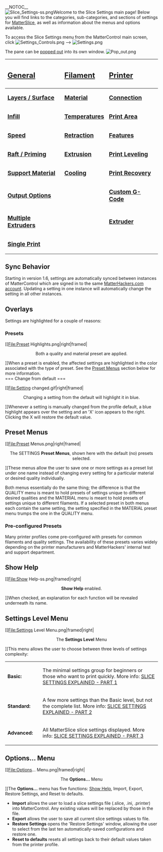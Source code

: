 \_\_NOTOC\_\_  
![Slice\_Settings-ss.png](http://wiki.mattercontrol.com/images/5/57/Slice_Settings-ss.png
"Slice_Settings-ss.png")Welcome to the Slice Settings main page\! Below
you will find links to the categories, sub-categories, and sections of
settings for [MatterSlice](matterslice), as well as
information about the menus and options available.

To access the Slice Settings menu from the MatterControl main screen,
click ![Settings\_Controls.png](http://wiki.mattercontrol.com/images/4/42/Settings_Controls.png
"Settings_Controls.png") --\> ![Settings.png](http://wiki.mattercontrol.com/images/9/91/Settings.png
"Settings.png")

The pane can be [popped out](pop-out) into its own window.
![Pop\_out.png](http://wiki.mattercontrol.com/images/7/74/Pop_out.png "Pop_out.png")

<table>
<thead>
<tr class="header">
<th><h2 style="text-align:left;">
<p><a href="SETTINGS/General" title="wikilink">General</a></p>
</h2></th>
<th><h2 style="text-align:left;">
<p><a href="SETTINGS/Filament" title="wikilink">Filament</a></p>
</h2></th>
<th><h2 style="text-align:left;">
<p><a href="SETTINGS/Printer" title="wikilink">Printer</a></p>
</h2></th>
</tr>
</thead>
<tbody>
<tr class="odd">
<td><p><big><strong><a href="SETTINGS/General/Layers-Surface" title="wikilink">Layers / Surface</a></strong></big></p></td>
<td><p><big><strong><a href="SETTINGS/Filament/Material" title="wikilink">Material</a></strong></big></p></td>
<td><p><big><strong><a href="SETTINGS/Printer/Connection" title="wikilink">Connection</a></strong></big></p></td>
</tr>
<tr class="even">
<td><p><big><strong><a href="SETTINGS/General/Infill" title="wikilink">Infill</a></strong></big></p></td>
<td><p><big><strong><a href="SETTINGS/Filament/Temperatures" title="wikilink">Temperatures</a></strong></big></p></td>
<td><p><big><strong><a href="SETTINGS/Printer/Print_Area" title="wikilink">Print Area</a></strong></big></p></td>
</tr>
<tr class="odd">
<td><p><big><strong><a href="SETTINGS/General/Speed" title="wikilink">Speed</a></strong></big></p></td>
<td><p><big><strong><a href="SETTINGS/Filament/Retraction" title="wikilink">Retraction</a></strong></big></p></td>
<td><p><big><strong><a href="SETTINGS/Printer/Features" title="wikilink">Features</a></strong></big></p></td>
</tr>
<tr class="even">
<td><p><big><strong><a href="SETTINGS/General/Raft-Priming" title="wikilink">Raft / Priming</a></strong></big></p></td>
<td><p><big><strong><a href="SETTINGS/Filament/Extrusion" title="wikilink">Extrusion</a></strong></big></p></td>
<td><p><big><strong><a href="SETTINGS/Printer/Print_Leveling" title="wikilink">Print Leveling</a></strong></big></p></td>
</tr>
<tr class="odd">
<td><p><big><strong><a href="SETTINGS/General/Support_Material" title="wikilink">Support Material</a></strong></big></p></td>
<td><p><big><strong><a href="SETTINGS/Filament/Cooling" title="wikilink">Cooling</a></strong></big></p></td>
<td><p><big><strong><a href="SETTINGS/Printer/Print_Recovery" title="wikilink">Print Recovery</a></strong></big></p></td>
</tr>
<tr class="even">
<td><p><big><strong><a href="SETTINGS/General/Output_Options" title="wikilink">Output Options</a></strong></big></p></td>
<td></td>
<td><p><big><strong><a href="SETTINGS/Printer/Custom_G-Code" title="wikilink">Custom G-Code</a></strong></big></p></td>
</tr>
<tr class="odd">
<td><p><big><strong><a href="SETTINGS/General/Multiple_Extruders" title="wikilink">Multiple Extruders</a></strong></big></p></td>
<td></td>
<td><p><big><strong><a href="SETTINGS/Printer/Extruder" title="wikilink">Extruder</a></strong></big></p></td>
</tr>
<tr class="even">
<td><p><big><strong><a href="SETTINGS/General/Single_Print" title="wikilink">Single Print</a></strong></big></p></td>
<td></td>
<td></td>
</tr>
</tbody>
</table>

  

## Sync Behavior

Starting in version 1.6, settings are automatically synced between
instances of MatterControl which are signed in to the same
[MatterHackers.com account](matterhackers.com-account).
Updating a setting in one instance will automatically change the setting
in all other instances.

## Overlays

Settings are highlighted for a couple of reasons:

### Presets

\[\[<File:Preset> Highlights.png|right|framed|

<center>

Both a quality and material preset are applied.

</center>

\]\]When a preset is enabled, the affected settings are highlighted in
the color associated with the type of preset. See the [Preset
Menus](#Preset_Menus) section below for more information.  
\=== Change from default ===

\[\[<File:Setting> changed.gif|right|framed|

<center>

Changing a setting from the default will highlight it in blue.

</center>

\]\]Whenever a setting is manually changed from the profile default, a
blue highlight appears over the setting and an 'X' icon appears to the
right. Clicking the X will restore the default value.  

## Preset Menus

\[\[<File:Preset> Menus.png|right|framed|

<center>

The SETTINGS **Preset Menus**, shown here with the default (no) presets
selected.

</center>

\]\]These menus allow the user to save one or more settings as a preset
list under one name instead of changing every setting for a particular
material or desired quality individually.

Both menus essentially do the same thing; the difference is that the
QUALITY menu is meant to hold presets of settings unique to different
desired qualities and the MATERIAL menu is meant to hold presets of
settings unique to different filaments. If a selected preset in both
menus each contain the same setting, the setting specified in the
MATERIAL preset menu trumps the one in the QUALITY menu.

### Pre-configured Presets

Many printer profiles come pre-configured with presets for common
filaments and quality settings. The availability of these presets varies
widely depending on the printer manufacturers and MatterHackers'
internal test and support department.  

## Show Help

\[\[<File:Show> Help-ss.png|framed|right|

<center>

**Show Help** enabled.

</center>

\]\]When checked, an explanation for each function will be revealed
underneath its name.

  

## Settings Level Menu

\[\[<File:Settings> Level Menu.png|framed|right|

<center>

The **Settings Level** Menu

</center>

\]\]This menu allows the user to choose between three levels of settings
complexity:

  

<table>
<tbody>
<tr class="odd">
<td><p><strong>Basic:</strong></p></td>
<td></td>
<td><p>The minimal settings group for beginners or those who want to print quickly. More info: <a href="https://www.matterhackers.com/articles/slice-settings-explained-part-1">SLICE SETTINGS EXPLAINED - PART 1</a></p></td>
</tr>
<tr class="even">
<td><p><strong>Standard:</strong></p></td>
<td></td>
<td><p>A few more settings than the Basic level, but not the complete list. More info: <a href="https://www.matterhackers.com/articles/slice-settings-explained-part-2">SLICE SETTINGS EXPLAINED - PART 2</a></p></td>
</tr>
<tr class="odd">
<td><p><strong>Advanced:</strong></p></td>
<td></td>
<td><p>All MatterSlice slice settings displayed. More info: <a href="https://www.matterhackers.com/articles/slice-settings-explained---part-3">SLICE SETTINGS EXPLAINED - PART 3</a></p></td>
</tr>
</tbody>
</table>

  

## Options... Menu

\[\[<File:Options>... Menu.png|framed|right|

<center>

The **Options...** Menu

</center>

\]\]The **Options...** menu has five functions: [Show
Help](#Show_Help), Import, Export, Restore Settings, and
Reset to defaults.

  - **Import** allows the user to load a slice settings file (.slice,
    .ini, .printer) into MatterControl. Any existing values will be
    replaced by those in the file.
  - **Export** allows the user to save all current slice settings values
    to file.
  - **Restore Settings** opens the 'Restore Settings' window, allowing
    the user to select from the last ten automatically-saved
    configurations and restore one.
  - **Reset to defaults** resets all settings back to their default
    values taken from the printer profile.
